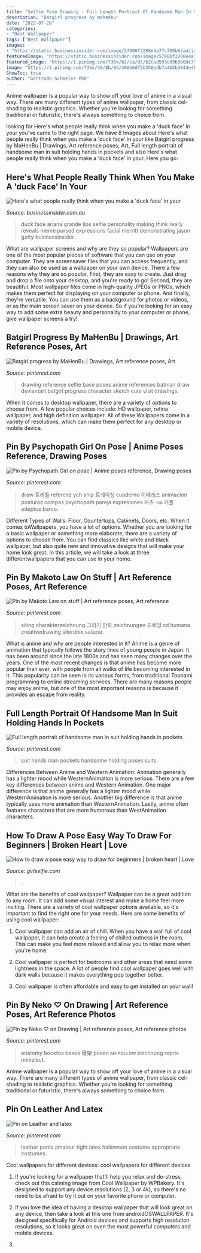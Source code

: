 ```yaml
---
title: "Selfie Pose Drawing : Full Length Portrait Of Handsome Man In Suit Holding Hands In Pockets"
description: "Batgirl progress by mahenbu"
date: "2022-07-28"
categories:
- "Best Wallpaper"
tags: ["Best Wallpaper"]
images:
- "https://static.businessinsider.com/image/57800f2288e4a77c708b67ad/image.jpg"
featuredImage: "https://static.businessinsider.com/image/57800f2288e4a77c708b67ad/image.jpg"
featured_image: "https://i.pinimg.com/736x/b2/ca/d5/b2cad593ed9b3b0dc794e9d087874304.jpg"
image: "https://i.pinimg.com/736x/40/8b/0d/408b0df5b358edb7a465b3844e4b0ae7.jpg"
ShowToc: true
author: "Gertrude Schmeler PhD"
---
```



Anime wallpaper is a popular way to show off your love of anime in a visual way. There are many different types of anime wallpaper, from classic cel-shading to realistic graphics. Whether you're looking for something traditional or futuristic, there's always something to choice from.

	

		
looking for Here&#039;s what people really think when you make a &#039;duck face&#039; in your you've came to the right page. We have 8 Images about Here&#039;s what people really think when you make a &#039;duck face&#039; in your like Batgirl progress by MaHenBu | Drawings, Art reference poses, Art, Full length portrait of handsome man in suit holding hands in pockets and also Here&#039;s what people really think when you make a &#039;duck face&#039; in your. Here you go:
		
    
## Here&#039;s What People Really Think When You Make A &#039;duck Face&#039; In Your

<img loading=lazy src="https://static.businessinsider.com/image/57800f2288e4a77c708b67ad/image.jpg" onerror="this.onerror=null;this.src='https://tse3.mm.bing.net/th?id=OIP.ikxXr_Jx7cCfTg5P8-PP6QHaFj&amp;pid=15.1';" alt="Here&#039;s what people really think when you make a &#039;duck face&#039; in your">

_Source: businessinsider.com.au_

>duck face ariana grande lips selfie personality making think really reveals meme pursed expressions facial merritt demonstrating jason getty businessinsider. 

	

What are wallpaper screens and why are they so popular?
Wallpapers are one of the most popular pieces of software that you can use on your computer. They are screensaver files that you can access frequently, and they can also be used as a wallpaper on your own device. There a few reasons why they are so popular. First, they are easy to create. Just drag and drop a file onto your desktop, and you're ready to go! Second, they are beautiful. Most wallpaper files come in high-quality JPEGs or PNGs, which makes them perfect for displaying on your computer or phone. And finally, they're versatile. You can use them as a background for photos or videos, or as the main screen saver on your device. So if you're looking for an easy way to add some extra beauty and personality to your computer or phone, give wallpaper screens a try!

    
## Batgirl Progress By MaHenBu | Drawings, Art Reference Poses, Art

<img loading=lazy src="https://i.pinimg.com/736x/b2/ca/d5/b2cad593ed9b3b0dc794e9d087874304.jpg" onerror="this.onerror=null;this.src='https://tse1.mm.bing.net/th?id=OIP.UQRGTj6uEcL41Wff9G7NXgHaHa&amp;pid=15.1';" alt="Batgirl progress by MaHenBu | Drawings, Art reference poses, Art">

_Source: pinterest.com_

>drawing reference selfie base poses anime references batman draw deviantart batgirl progress character sketch cute visit drawings. 

	

When it comes to desktop wallpaper, there are a variety of options to choose from. A few popular choices include: HD wallpaper, retina wallpaper, and high definition wallpaper. All of these Wallpapers come in a variety of resolutions, which can make them perfect for any desktop or mobile device. 

    
## Pin By Psychopath Girl On Pose | Anime Poses Reference, Drawing Poses

<img loading=lazy src="https://i.pinimg.com/originals/70/8b/f4/708bf4a4fefcfea0d4457b4116c625c4.jpg" onerror="this.onerror=null;this.src='https://tse2.mm.bing.net/th?id=OIP.xNwONyEoy-w6qSfQ8919ZAHaFM&amp;pid=15.1';" alt="Pin by Psychopath Girl on pose | Anime poses reference, Drawing poses">

_Source: pinterest.com_

>draw 트레틀 referenz ych ship 트레이싱 cuaderno 이메레스 animación posturas compas psychopath pareja expresiones 셔츠 วาด 커플 adeptus barco. 

	

Different Types of Walls: Floor, Countertops, Cabinets, Doors, etc.
When it comes toWallpapers, you have a lot of options. Whether you are looking for a basic wallpaper or something more elaborate, there are a variety of options to choose from. You can find classics like white and black wallpaper, but also quite new and innovative designs that will make your home look great. In this article, we will take a look at three differentwallpapers that you can use in your home.

    
## Pin By Makoto Law On Stuff | Art Reference Poses, Art Reference

<img loading=lazy src="https://i.pinimg.com/736x/40/8b/0d/408b0df5b358edb7a465b3844e4b0ae7.jpg" onerror="this.onerror=null;this.src='https://tse4.mm.bing.net/th?id=OIP.lxUWpsSGHtiYpNa3zija5gHaKK&amp;pid=15.1';" alt="Pin by Makoto Law on stuff | Art reference poses, Art reference">

_Source: pinterest.com_

>siting charakterzeichnung 그리기 만화 zeichnungen 드로잉 xd humana creativedrawing siterubix salazar. 

	

What is anime and why are people interested in it?
Anime is a genre of animation that typically follows the story lines of young people in Japan. It has been around since the late 1800s and has seen many changes over the years. One of the most recent changes is that anime has become more popular than ever, with people from all walks of life becoming interested in it. This popularity can be seen in its various forms, from traditional Toonami programming to online streaming services. There are many reasons people may enjoy anime, but one of the most important reasons is because it provides an escape from reality.

    
## Full Length Portrait Of Handsome Man In Suit Holding Hands In Pockets

<img loading=lazy src="https://i.pinimg.com/736x/ca/d6/15/cad615786fbe34889f764fd7a8e9d085.jpg" onerror="this.onerror=null;this.src='https://tse3.mm.bing.net/th?id=OIP.j1gi4n6lehMfyICCJLM5jQAAAA&amp;pid=15.1';" alt="Full length portrait of handsome man in suit holding hands in pockets">

_Source: pinterest.com_

>suit hands man pockets handsome holding poses suits. 

	

Differences Between Anime and Western Animation: Animation generally has a lighter mood while WesternAnimation is more serious.
There are a few key differences between anime and Western Animation. One major difference is that anime generally has a lighter mood while WesternAnimation is more serious. Another big difference is that anime typically uses more animation than WesternAnimation. Lastly, anime often features characters that are more humorous than WestAnimation characters.

    
## How To Draw A Pose Easy Way To Draw For Beginners | Broken Heart | Love

<img loading=lazy src="https://www.girlselfie.com/wp-content/uploads/2020/02/1582999563_maxresdefault.jpg" onerror="this.onerror=null;this.src='https://tse1.mm.bing.net/th?id=OIP.J0DqYeC2htVEQmy9-Jq4LgHaEK&amp;pid=15.1';" alt="How to draw a pose easy way to draw for beginners | broken heart | Love">

_Source: girlselfie.com_

>. 

	

What are the benefits of cool wallpaper?
Wallpaper can be a great addition to any room. It can add some visual interest and make a home feel more inviting. There are a variety of cool wallpaper options available, so it's important to find the right one for your needs. Here are some benefits of using cool wallpaper: 
1. Cool wallpaper can add an air of chill. When you have a wall full of cool wallpaper, it can help create a feeling of chilled outness in the room. This can make you feel more relaxed and allow you to relax more when you're home. 

2. Cool wallpaper is perfect for bedrooms and other areas that need some lightness in the space. A lot of people find cool wallpaper goes well with dark walls because it makes everything pop together better. 

3. Cool wallpaper is often affordable and easy to get installed on your wall!

    
## Pin By Neko ♡ On Drawing | Art Reference Poses, Art Reference Photos

<img loading=lazy src="https://i.pinimg.com/originals/35/6f/08/356f08ffaaa574cb08766a5ae1e4b57f.jpg" onerror="this.onerror=null;this.src='https://tse4.mm.bing.net/th?id=OIP.qfDfUt3eYkLmnK4b2nthjgHaK-&amp;pid=15.1';" alt="Pin by Neko ♡ on Drawing | Art reference poses, Art reference photos">

_Source: pinterest.com_

>anatomy bocetos bases 骨架 posen ᴍᴇ ғᴏʟʟᴏᴡ zeichnung repris minielect. 

	

Anime wallpaper is a popular way to show off your love of anime in a visual way. There are many different types of anime wallpaper, from classic cel-shading to realistic graphics. Whether you're looking for something traditional or futuristic, there's always something to choice from.

    
## Pin On Leather And Latex

<img loading=lazy src="https://i.pinimg.com/736x/69/71/eb/6971ebe446fc28626ddebee817b4aed2.jpg" onerror="this.onerror=null;this.src='https://tse1.mm.bing.net/th?id=OIP.ogr-ODdEw4vmNO1QGMViLQHaJ3&amp;pid=15.1';" alt="Pin on Leather and latex">

_Source: pinterest.com_

>leather pants amateur tight latex halloween costume appropriate costumes. 

	

Cool wallpapers for different devices:
cool wallpapers for different devices 

1. If you're looking for a wallpaper that'll help you relax and de-stress, check out this calming image from Cool Wallpaper by WPBakery. It's designed to support any device resolutions (2, 3 or 4k), so there's no need to be afraid to try it out on your favorite phone or computer.

2. If you love the idea of having a desktop wallpaper that will look great on any device, then take a look at this one from androidOSWALLPAPER. It's designed specifically for Android devices and supports high resolution resolutions, so it looks great on even the most powerful computers and mobile devices.

3.

